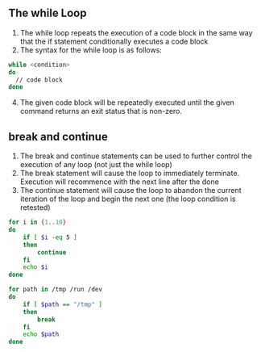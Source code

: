 ## The while Loop

1. The while loop repeats the execution of a code block in the same way that the if statement conditionally executes a code block
2. The syntax for the while loop is as follows:
```sh
while <condition>
do
  // code block
done
```


4. The given code block will be repeatedly executed until the given command returns an exit status that is non-zero.

## break and continue                                                                                                                                         

1. The break and continue statements can be used to further control the execution of any loop (not just the while loop)
2. The break statement will cause the loop to immediately terminate.  Execution will recommence with the next line after the done
3. The continue statement will cause the loop to abandon the current iteration of the loop and begin the next one (the loop condition is retested)

```sh
for i in {1..10}
do
	if [ $i -eq 5 ]
	then
		continue
	fi
	echo $i
done
```
```sh
for path in /tmp /run /dev
do
	if [ $path == "/tmp" ]
	then
		break
	fi
	echo $path
done
```


